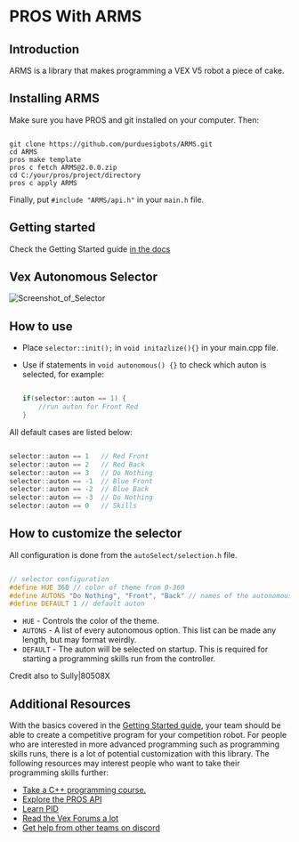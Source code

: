 # PROS With ARMS

## Introduction

ARMS is a library that makes programming a VEX V5 robot a piece of cake.

## Installing ARMS

Make sure you have PROS and git installed on your computer. Then:

```shell

git clone https://github.com/purduesigbots/ARMS.git
cd ARMS
pros make template
pros c fetch ARMS@2.0.0.zip
cd C:/your/pros/project/directory
pros c apply ARMS

```

Finally, put `#include "ARMS/api.h"` in your `main.h` file.

## Getting started

Check the Getting Started guide [in the docs](https://arms.readthedocs.io/)

## Vex Autonomous Selector

![Screenshot_of_Selector](https://user-images.githubusercontent.com/22580992/67626102-d9e1d080-f814-11e9-84cd-63a44e6a35af.png)

## How to use

* Place `selector::init();` in `void initazlize(){}` in your main.cpp file.
* Use if statements in `void autonomous() {}` to check which auton is selected, for example:  
  
  ```cpp
  
  if(selector::auton == 1) { 
      //run auton for Front Red 
  }
  
  ```

All default cases are listed below:

```cpp

selector::auton == 1   // Red Front
selector::auton == 2   // Red Back
selector::auton == 3   // Do Nothing
selector::auton == -1  // Blue Front
selector::auton == -2  // Blue Back
selector::auton == -3  // Do Nothing
selector::auton == 0   // Skills

```

## How to customize the selector

All configuration is done from the `autoSelect/selection.h` file.

```cpp

// selector configuration
#define HUE 360 // color of theme from 0-360
#define AUTONS "Do Nothing", "Front", "Back" // names of the autonomous programs
#define DEFAULT 1 // default auton

```

* `HUE` - Controls the color of the theme.
* `AUTONS` - A list of every autonomous option. This list can be made any length, but may format weirdly.
* `DEFAULT` - The auton will be selected on startup. This is required for starting a programming skills run from the controller.

Credit also to Sully|80508X

## Additional Resources

With the basics covered in the [Getting Started guide](https://arms.readthedocs.io/), your team should be able to create a competitive program for your competition robot. For people who are interested in more advanced programming such as programming skills runs, there is a lot of potential customization with this library. The following resources may interest people who want to take their programming skills further:

* [Take a C++ programming course.](https://www.codecademy.com/learn/learn-c-plus-plus)
* [Explore the PROS API](https://pros.cs.purdue.edu/v5/index.html)
* [Learn PID](http://georgegillard.com/documents/2-introduction-to-pid-controllers)
* [Read the Vex Forums a lot](http://vexforum.com)
* [Get help from other teams on discord](https://discordapp.com/invite/9JDWW8e)
